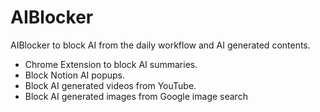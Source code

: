 # AIBlocker
AIBlocker to block AI from the daily workflow and AI generated contents.

- Chrome Extension to block AI summaries.
- Block Notion AI popups.
- Block AI generated videos from YouTube.
- Block AI generated images from Google image search
